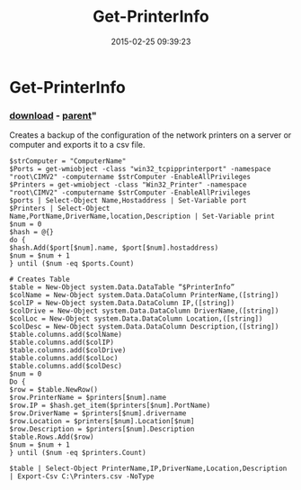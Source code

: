 ﻿---
pid:            5754
parent:         3916
children:       
poster:         Per Rosen
title:          Get-PrinterInfo
date:           2015-02-25 09:39:23
format:         posh
---

# Get-PrinterInfo

### [download](5754.ps1) - [parent](3916.md)"

Creates a backup of the configuration of the network printers on a server or computer and exports it to a csv file.



```posh
$strComputer = "ComputerName"
$Ports = get-wmiobject -class "win32_tcpipprinterport" -namespace "root\CIMV2" -computername $strComputer -EnableAllPrivileges
$Printers = get-wmiobject -class "Win32_Printer" -namespace "root\CIMV2" -computername $strComputer -EnableAllPrivileges
$ports | Select-Object Name,Hostaddress | Set-Variable port
$Printers | Select-Object Name,PortName,DriverName,location,Description | Set-Variable print
$num = 0
$hash = @{}
do {
$hash.Add($port[$num].name, $port[$num].hostaddress)
$num = $num + 1
} until ($num -eq $ports.Count)

# Creates Table
$table = New-Object system.Data.DataTable “$PrinterInfo”
$colName = New-Object system.Data.DataColumn PrinterName,([string])
$colIP = New-Object system.Data.DataColumn IP,([string])
$colDrive = New-Object system.Data.DataColumn DriverName,([string])
$colLoc = New-Object system.Data.DataColumn Location,([string])
$colDesc = New-Object system.Data.DataColumn Description,([string])
$table.columns.add($colName)
$table.columns.add($colIP)
$table.columns.add($colDrive)
$table.columns.add($colLoc)
$table.columns.add($colDesc)
$num = 0
Do {
$row = $table.NewRow()
$row.PrinterName = $printers[$num].name
$row.IP = $hash.get_item($printers[$num].PortName)
$row.DriverName = $printers[$num].drivername
$row.Location = $printers[$num].Location[$num]
$row.Description = $printers[$num].Description
$table.Rows.Add($row)
$num = $num + 1
} until ($num -eq $printers.Count)

$table | Select-Object PrinterName,IP,DriverName,Location,Description | Export-Csv C:\Printers.csv -NoType
```
